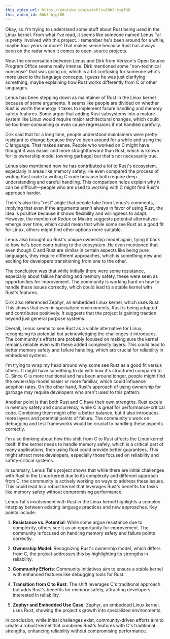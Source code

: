 ```yaml
---
this_video_url: https://youtube.com/watch?v=0bb3-bjgf88
this_video_id: 0bb3-bjgf88
---
```

<think>
Okay, so I'm trying to understand some stuff about Rust being used in the Linux kernel. From what I've read, it seems like someone named Lenus Tal is pretty involved with this project. I remember he's been around for a while, maybe four years or more? That makes sense because Rust has always been on the radar when it comes to open-source projects.

Now, the conversation between Lenus and Dirk from Verizon's Open Source Program Office seems really intense. Dirk mentioned some "non-technical nonsense" that was going on, which is a bit confusing for someone who's more used to the language concepts. I guess he was just clarifying something, maybe explaining how Rust works differently from C or other languages.

Lenus has been stepping down as maintainer of Rust in the Linux kernel because of some arguments. It seems like people are divided on whether Rust is worth the energy it takes to implement failure handling and memory safety features. Some argue that adding Rust subsystems into a mature system like Linux would require major architectural changes, which could be too time-consuming or even cause regressions if not handled carefully.

Dirk said that for a long time, people understood maintainers were pretty resistant to change because they've been around for a while and using the C language. That makes sense. People who worked on C might have thought it was easier and more straightforward than Rust, which is known for its ownership model (owning garbage) but that's not necessarily true.

Lenus also mentioned how he has contributed a lot to Rust's ecosystem, especially in areas like memory safety. He even compared the process of writing Rust code to writing C code because both require deep understanding and careful handling. This comparison helps explain why it can be difficult—people who are used to working with C might find Rust's approach harder.

There's also this "rest" angle that people take from Lenus's comments, implying that even if the arguments aren't always in favor of using Rust, the idea is positive because it shows flexibility and willingness to adapt. However, the mention of Redux or Mastro suggests potential alternatives emerge over time, which could mean that while some see Rust as a good fit for Linux, others might find other options more suitable.

Lenus also brought up Rust's unique ownership model again, tying it back to how he's been contributing to the ecosystem. He even mentioned that even though C and Rust are similar in certain aspects like being pure languages, they require different approaches, which is something new and exciting for developers transitioning from one to the other.

The conclusion was that while initially there were some resistance, especially about failure handling and memory safety, these were seen as opportunities for improvement. The community is working hard on how to handle these issues correctly, which could lead to a stable kernel with Rust's features.

Dirk also referenced Zephyr, an embedded Linux kernel, which uses Rust. This shows that even in specialized environments, Rust is being adopted and contributes positively. It suggests that the project is gaining traction beyond just general purpose systems.

Overall, Lenus seems to see Rust as a viable alternative for Linux, recognizing its potential but acknowledging the challenges it introduces. The community's efforts are probably focused on making sure the kernel remains reliable even with these added complexity layers. This could lead to better memory safety and failure handling, which are crucial for reliability in embedded systems.

I'm trying to wrap my head around why some see Rust as a good fit versus others. It might have something to do with how it's structured compared to C. Since C is more traditional and has been around longer, people might find the ownership model easier or more familiar, which could influence adoption rates. On the other hand, Rust's approach of using ownership for garbage may require developers who aren't used to this pattern.

Another point is that both Rust and C have their own strengths. Rust excels in memory safety and concurrency, while C is great for performance-critical code. Combining them might offer a better balance, but it also introduces more layers and potential points of failure. The community's work on debugging and test frameworks would be crucial to handling these aspects correctly.

I'm also thinking about how this shift from C to Rust affects the Linux kernel itself. If the kernel needs to handle memory safely, which is a critical part of many applications, then using Rust could provide better guarantees. This might attract more developers, especially those focused on reliability and safety-critical systems.

In summary, Lenus Tal's project shows that while there are initial challenges with Rust in the Linux kernel due to its complexity and different approach from C, the community is actively working on ways to address these issues. This could lead to a robust kernel that leverages Rust's benefits for tasks like memory safety without compromising performance.
</think>

Lenus Tal's involvement with Rust in the Linux kernel highlights a complex interplay between existing language practices and new approaches. Key points include:

1. **Resistance vs. Potential**: While some argue resistance due to complexity, others see it as an opportunity for improvement. The community is focused on handling memory safety and failure points correctly.

2. **Ownership Model**: Recognizing Rust's ownership model, which differs from C, the project addresses this by highlighting its strengths in reliability.

3. **Community Efforts**: Community initiatives aim to ensure a stable kernel with enhanced features like debugging tools for Rust.

4. **Transition from C to Rust**: The shift leverages C's traditional approach but adds Rust's benefits for memory safety, attracting developers interested in reliability.

5. **Zephyr and Embedded Use Case**: Zephyr, an embedded Linux kernel, uses Rust, showing the project's growth into specialized environments.

In conclusion, while initial challenges exist, community-driven efforts aim to create a robust kernel that combines Rust's features with C's traditional strengths, enhancing reliability without compromising performance.
